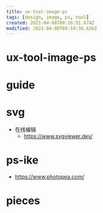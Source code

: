 ```yaml
---
title: ux-tool-image-ps
tags: [design, image, ps, tool]
created: 2021-04-08T09:16:51.674Z
modified: 2021-04-08T09:19:36.626Z
---
```


# ux-tool-image-ps

# guide

# svg
- 在线编辑
  - https://www.svgviewer.dev/
# ps-ike
- https://www.photopea.com/
# pieces
